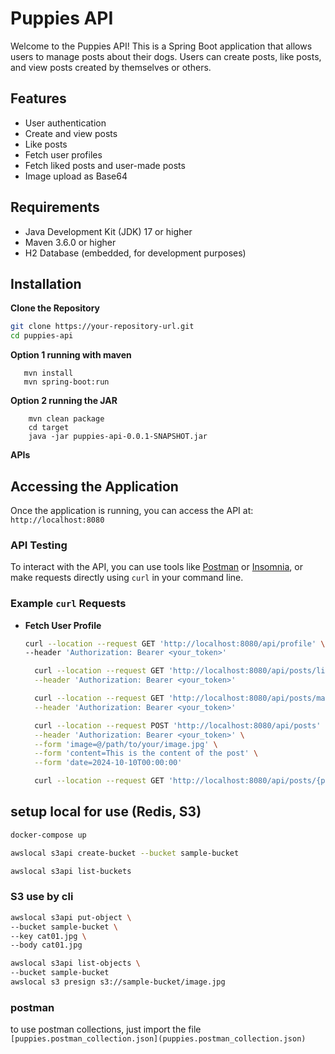 # Puppies API

Welcome to the Puppies API! This is a Spring Boot application that allows users to manage posts about their dogs. Users can create posts, like posts, and view posts created by themselves or others.

## Features

- User authentication
- Create and view posts
- Like posts
- Fetch user profiles
- Fetch liked posts and user-made posts
- Image upload as Base64

## Requirements

- Java Development Kit (JDK) 17 or higher
- Maven 3.6.0 or higher
- H2 Database (embedded, for development purposes)

## Installation

**Clone the Repository**
   ```bash
   git clone https://your-repository-url.git
   cd puppies-api
   ```

**Option 1 running with maven**
```
   mvn install
   mvn spring-boot:run
```

**Option 2 running the JAR**
```
    mvn clean package
    cd target
    java -jar puppies-api-0.0.1-SNAPSHOT.jar
```

**APIs**
## Accessing the Application

Once the application is running, you can access the API at: `http://localhost:8080`
### API Testing

To interact with the API, you can use tools like [Postman](https://www.postman.com/) or [Insomnia](https://insomnia.rest/), or make requests directly using `curl` in your command line.

### Example `curl` Requests

- **Fetch User Profile**
  ```bash
  curl --location --request GET 'http://localhost:8080/api/profile' \
  --header 'Authorization: Bearer <your_token>'
  ```
  ```bash
    curl --location --request GET 'http://localhost:8080/api/posts/liked' \
    --header 'Authorization: Bearer <your_token>'
  ```
  ```bash
    curl --location --request GET 'http://localhost:8080/api/posts/made' \
    --header 'Authorization: Bearer <your_token>'
  ```
  ```bash
    curl --location --request POST 'http://localhost:8080/api/posts' \
    --header 'Authorization: Bearer <your_token>' \
    --form 'image=@/path/to/your/image.jpg' \
    --form 'content=This is the content of the post' \
    --form 'date=2024-10-10T00:00:00'
  ```
  ```bash
    curl --location --request GET 'http://localhost:8080/api/posts/{postId}'
  ```

## setup local for use (Redis, S3)
```bash
docker-compose up

awslocal s3api create-bucket --bucket sample-bucket

awslocal s3api list-buckets
```

### S3 use by cli
```bash
awslocal s3api put-object \
--bucket sample-bucket \
--key cat01.jpg \
--body cat01.jpg

awslocal s3api list-objects \
--bucket sample-bucket
awslocal s3 presign s3://sample-bucket/image.jpg
```

### postman
to use postman collections, just import the file `[puppies.postman_collection.json](puppies.postman_collection.json)`